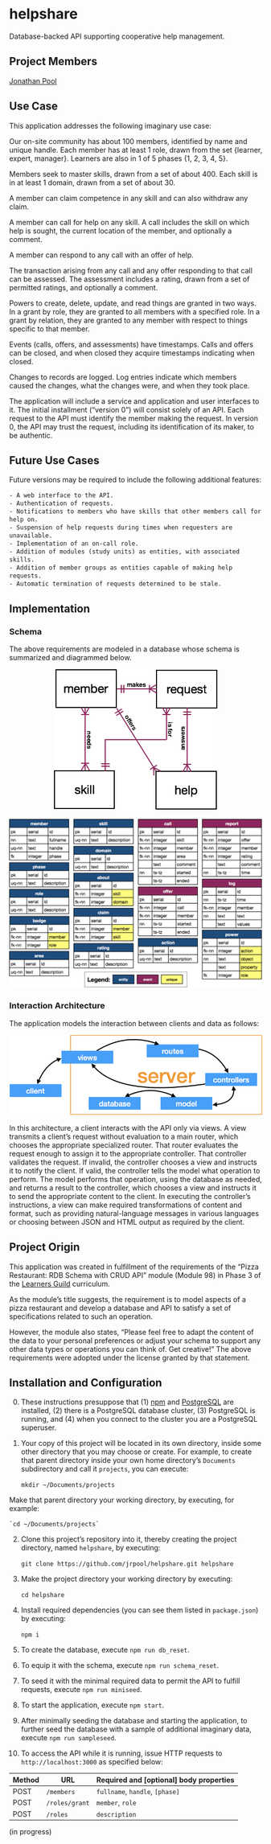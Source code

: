 # helpshare

Database-backed API supporting cooperative help management.

## Project Members

[Jonathan Pool](https://github.com/jrpool)

## Use Case

This application addresses the following imaginary use case:

Our on-site community has about 100 members, identified by name and unique handle. Each member has at least 1 role, drawn from the set {learner, expert, manager}. Learners are also in 1 of 5 phases {1, 2, 3, 4, 5}.

Members seek to master skills, drawn from a set of about 400. Each skill is in at least 1 domain, drawn from a set of about 30.

A member can claim competence in any skill and can also withdraw any claim.

A member can call for help on any skill. A call includes the skill on which help is sought, the current location of the member, and optionally a comment.

A member can respond to any call with an offer of help.

The transaction arising from any call and any offer responding to that call can be assessed. The assessment includes a rating, drawn from a set of permitted ratings, and optionally a comment.

Powers to create, delete, update, and read things are granted in two ways. In a grant by role, they are granted to all members with a specified role. In a grant by relation, they are granted to any member with respect to things specific to that member.

Events (calls, offers, and assessments) have timestamps. Calls and offers can be closed, and when closed they acquire timestamps indicating when closed.

Changes to records are logged. Log entries indicate which members caused the changes, what the changes were, and when they took place.

The application will include a service and application and user interfaces to it. The initial installment (“version 0”) will consist solely of an API. Each request to the API must identify the member making the request. In version 0, the API may trust the request, including its identification of its maker, to be authentic.

## Future Use Cases

Future versions may be required to include the following additional features:

```
- A web interface to the API.
- Authentication of requests.
- Notifications to members who have skills that other members call for help on.
- Suspension of help requests during times when requesters are unavailable.
- Implementation of an on-call role.
- Addition of modules (study units) as entities, with associated skills.
- Addition of member groups as entities capable of making help requests.
- Automatic termination of requests determined to be stale.
```

## Implementation

### Schema

The above requirements are modeled in a database whose schema is summarized and diagrammed below.

<p align='center'><img src='public/summary.png' alt='members need skills, make help requests, and answer help requests'></p>

<p align='center'><img src='public/helpshare.png' alt='entity-relationship diagram for database'></p>

### Interaction Architecture

The application models the interaction between clients and data as follows:

<p align='center'><img src='public/architecture.png' alt='MVC plus routes and database'></p>

In this architecture, a client interacts with the API only via views. A view transmits a client’s request without evaluation to a main router, which chooses the appropriate specialized router. That router evaluates the request enough to assign it to the appropriate controller. That controller validates the request. If invalid, the controller chooses a view and instructs it to notify the client. If valid, the controller tells the model what operation to perform. The model performs that operation, using the database as needed, and returns a result to the controller, which chooses a view and instructs it to send the appropriate content to the client. In executing the controller’s instructions, a view can make required transformations of content and format, such as providing natural-language messages in various languages or choosing between JSON and HTML output as required by the client.

## Project Origin

This application was created in fulfillment of the requirements of the “Pizza Restaurant: RDB Schema with CRUD API” module (Module 98) in Phase 3 of the [Learners Guild][lg] curriculum.

As the module’s title suggests, the requirement is to model aspects of a pizza restaurant and develop a database and API to satisfy a set of specifications related to such an operation.

However, the module also states, “Please feel free to adapt the content of the data to your personal preferences or adjust your schema to support any other data types or operations you can think of. Get creative!” The above requirements were adopted under the license granted by that statement.

## Installation and Configuration

0. These instructions presuppose that (1) [npm][npm] and [PostgreSQL][pg] are installed, (2) there is a PostgreSQL database cluster, (3) PostgreSQL is running, and (4) when you connect to the cluster you are a PostgreSQL superuser.

1. Your copy of this project will be located in its own directory, inside some other directory that you may choose or create. For example, to create that parent directory inside your own home directory’s `Documents` subdirectory and call it `projects`, you can execute:

    `mkdir ~/Documents/projects`

Make that parent directory your working directory, by executing, for example:

    `cd ~/Documents/projects`

2. Clone this project’s repository into it, thereby creating the project directory, named `helpshare`, by executing:

    `git clone https://github.com/jrpool/helpshare.git helpshare`

3. Make the project directory your working directory by executing:

    `cd helpshare`

4. Install required dependencies (you can see them listed in `package.json`) by executing:

    `npm i`

5. To create the database, execute `npm run db_reset`.

6. To equip it with the schema, execute `npm run schema_reset`.

7. To seed it with the minimal required data to permit the API to fulfill requests, execute `npm run miniseed`.

8. To start the application, execute `npm start`.

9. After minimally seeding the database and starting the application, to further seed the database with a sample of additional imaginary data, execute `npm run sampleseed`.

10. To access the API while it is running, issue HTTP requests to `http://localhost:3000` as specified below:

| Method |         URL        | Required and [optional] body properties |
| ------ | ------------------ | --------------------------------------- |
| POST   | `/members`         | `fullname`, `handle`, `[phase]`         |
| POST   | `/roles/grant`     | `member`, `role`                        |
| POST   | `/roles`           | `description`                           |

(in progress)

[lg]: https://www.learnersguild.org
[npm]: https://www.npmjs.com/
[pg]: https://www.postgresql.org/

